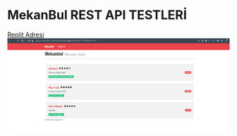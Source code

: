 # MekanBul REST API TESTLERİ
[Replit Adresi](https://mekanbul-1.melihsinanacikgoz.repl.co/?enlem=37.5&boylam=30.5)
![Replit Adresi](./resimler/replitTestOdev8.png)